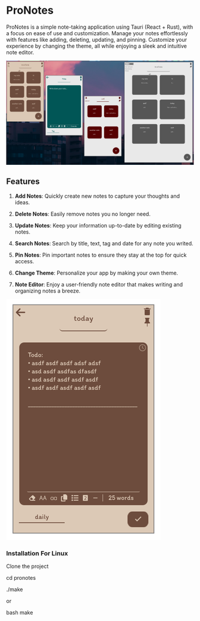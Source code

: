 # ProNotes

ProNotes is a simple note-taking application using Tauri (React + Rust), with a focus on ease of use and customization. Manage your notes effortlessly with features like adding, deleting, updating, and pinning. Customize your experience by changing the theme, all while enjoying a sleek and intuitive note editor.

![App Screenshot](./pronotesScreenShot.png)

## Features

1. **Add Notes**: Quickly create new notes to capture your thoughts and ideas.

2. **Delete Notes**: Easily remove notes you no longer need.

3. **Update Notes**: Keep your information up-to-date by editing existing notes.

4. **Search Notes**: Search by title, text, tag and date for any note you writed.

5. **Pin Notes**: Pin important notes to ensure they stay at the top for quick access.

6. **Change Theme**: Personalize your app by making your own theme.

7. **Note Editor**: Enjoy a user-friendly note editor that makes writing and organizing notes a breeze.

![App Screenshot](./pronotesNoteEditor.png)

### Installation For Linux

Clone the project

cd pronotes

./make

or

bash make
